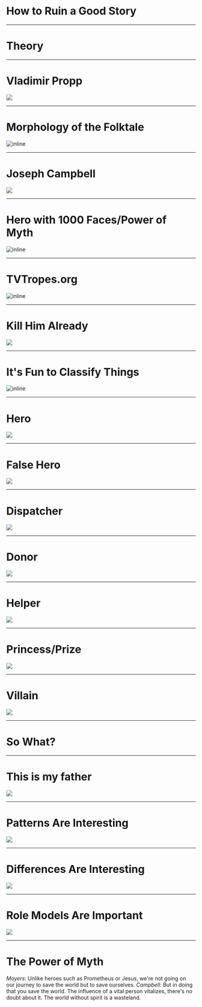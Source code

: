 # How to Ruin a Good Story

---

# Theory

---

# Vladimir Propp

![](images/vladimir.jpg)

---

# Morphology of the Folktale

![inline](images/morphology.jpg)


---

# Joseph Campbell

![](images/campbell.jpg)

---

# Hero with 1000 Faces/Power of Myth

![inline](images/hero_journey.jpg)

---

# TVTropes.org

![inline](images/tv-tropes.png)

---

# Kill Him Already

![](images/kill_him.png)

---

# It's Fun to Classify Things

![inline](images/characters.gif)

---

# Hero

![](images/hero.jpg)

---

# False Hero

![](images/false.jpg)

---

# Dispatcher

![](images/dispatcher.jpg)

---

# Donor

![](images/donor.jpg)

---

# Helper

![](images/helper.jpg)

---

# Princess/Prize

![](images/princess.jpeg)

---

# Villain

![](images/villain.jpg)

---

# So What?

---

# This is my father

![](images/sal.jpg)

---

# Patterns Are Interesting

![](images/princes.png)

---

# Differences Are Interesting

![](images/saviors.png)

---

# Role Models Are Important

![](images/mexicans.png)

---

# The Power of Myth

*Moyers:* Unlike heroes such as Prometheus or Jesus, we're not going on our journey to save the world but to save ourselves.
*Campbell:* But in doing that you save the world. The influence of a vital person vitalizes, there's no doubt about it. The world without spirit is a wasteland.
